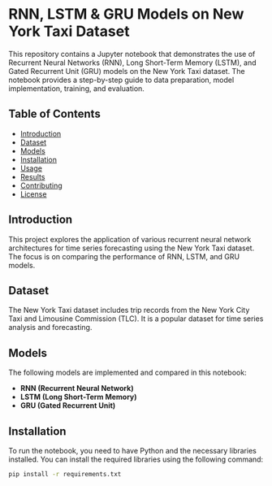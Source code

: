 # RNN, LSTM & GRU Models on New York Taxi Dataset

This repository contains a Jupyter notebook that demonstrates the use of Recurrent Neural Networks (RNN), Long Short-Term Memory (LSTM), and Gated Recurrent Unit (GRU) models on the New York Taxi dataset. The notebook provides a step-by-step guide to data preparation, model implementation, training, and evaluation.

## Table of Contents

- [Introduction](#introduction)
- [Dataset](#dataset)
- [Models](#models)
- [Installation](#installation)
- [Usage](#usage)
- [Results](#results)
- [Contributing](#contributing)
- [License](#license)

## Introduction

This project explores the application of various recurrent neural network architectures for time series forecasting using the New York Taxi dataset. The focus is on comparing the performance of RNN, LSTM, and GRU models.

## Dataset

The New York Taxi dataset includes trip records from the New York City Taxi and Limousine Commission (TLC). It is a popular dataset for time series analysis and forecasting.

## Models

The following models are implemented and compared in this notebook:
- **RNN (Recurrent Neural Network)**
- **LSTM (Long Short-Term Memory)**
- **GRU (Gated Recurrent Unit)**

## Installation

To run the notebook, you need to have Python and the necessary libraries installed. You can install the required libraries using the following command:

```bash
pip install -r requirements.txt
